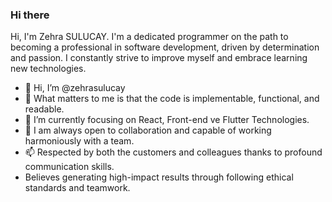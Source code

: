 
### Hi there 
   Hi, I'm Zehra SULUCAY. I'm a dedicated programmer on the path to becoming a professional in software development, 
   driven by determination and passion. I constantly strive to improve myself and embrace learning new technologies.

- 👋 Hi, I’m @zehrasulucay
- 👀 What matters to me is that the code is implementable, functional, and readable.
- 🌱 I’m currently focusing on React, Front-end ve Flutter  Technologies.
- 💞️ I am always open to collaboration and capable of working harmoniously with a team.
- 📫 Respected by both the customers and colleagues thanks to profound communication skills. 
- Believes generating high-impact results through following ethical standards and teamwork.

<!---
zehrasulucay/zehrasulucay is a ✨ special ✨ repository because its `README.md` (this file) appears on your GitHub profile.
You can click the Preview link to take a look at your changes.
--->
